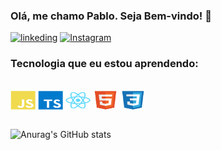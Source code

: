 ### Olá, me chamo Pablo. Seja Bem-vindo! 👋
[![linkeding](https://img.shields.io/badge/LinkedIn-0077B5?style=for-the-badge&logo=linkedin&logoColor=white)](https://www.linkedin.com/in/pablo-barros-a05960171/)
[![Instagram](https://img.shields.io/badge/Instagram-E4405F?style=for-the-badge&logo=instagram&logoColor=white)]()

### Tecnologia que eu estou aprendendo:

<div style="display: inline_block"><br>
  <img align="center" alt="pipe-Js" height="30" width="40" src="https://raw.githubusercontent.com/devicons/devicon/master/icons/javascript/javascript-plain.svg">
  <img align="center" alt="pipe-Ts" height="30" width="40" src="https://raw.githubusercontent.com/devicons/devicon/master/icons/typescript/typescript-plain.svg">
  <img align="center" alt="pipe-React" height="30" width="40" src="https://raw.githubusercontent.com/devicons/devicon/master/icons/react/react-original.svg">
  <img align="center" alt="pipe-HTML" height="30" width="40" src="https://raw.githubusercontent.com/devicons/devicon/master/icons/html5/html5-original.svg">
  <img align="center" alt="pipe-CSS" height="30" width="40" src="https://raw.githubusercontent.com/devicons/devicon/master/icons/css3/css3-original.svg">

</div><br>


![Anurag's GitHub stats](https://github-readme-stats.vercel.app/api?username=pablobissoficiall&show_icons=true&theme=radical)
